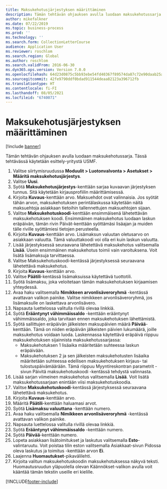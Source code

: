 ```yaml
---
title: Maksukehotusjärjestyksen määrittäminen
description: Tämän tehtävän ohjauksen avulla luodaan maksukehotussarja.
author: mikefalkner
ms.date: 07/22/2019
ms.topic: business-process
ms.prod: ''
ms.technology: ''
ms.search.form: CollectionLetterCourse
audience: Application User
ms.reviewer: roschlom
ms.search.region: Global
ms.author: roschlom
ms.search.validFrom: 2016-06-30
ms.dyn365.ops.version: Version 7.0.0
ms.openlocfilehash: 64d23d0875c5bb93ebe54fd40367f89574da87c72e90daab25a8828ec2158abb
ms.sourcegitcommit: 42fe9790ddf0bdad911544deaa82123a396712fb
ms.translationtype: HT
ms.contentlocale: fi-FI
ms.lasthandoff: 08/05/2021
ms.locfileid: "6740071"
---
```

# <a name="create-a-collection-letter-sequence"></a>Maksukehotusjärjestyksen määrittäminen

[!include [banner](../../includes/banner.md)]

Tämän tehtävän ohjauksen avulla luodaan maksukehotussarja. Tässä tehtävässä käytetään esittely-yritystä USMF.

1. Valitse siirtymisruudussa **Moduulit > Luotonvalvonta > Asetukset > Määritä maksukehotusjärjestys**.
2. Valitse **Uusi**.
3. Syötä **Maksukehotusjärjestys**-kenttään sarjaa kuvaavan järjestyksen tunnus. Sitä käytetään kirjausprofiilin määrittämisessä.
4. Kirjoita **Kuvaus**-kenttään arvo.  Maksuehdot ovat valinnaisia. Jos syötät tähän arvon, maksukehotuksen perintälaskussa käytetään näitä maksuehtoja asiakkaan tietoihin tallennettujen maksuehtojen sijaan.  
5. Valitse **Maksukehotuskoodi**-kenttään ensimmäisenä lähetettävän maksukehotuksen koodi. Ensimmäinen maksukehotus luodaan laskun eräpäivän, tämän rivin Päivät-kenttään syöttämäsi lisäajan ja muiden tälle riville syöttämiesi tietojen perusteella.  
6. Kirjoita **Kuvaus**-kenttään arvo. Lisämaksun valuutan oletusarvo on asiakkaan valuutta. Tämä valuuttakoodi voi olla eri kuin laskun valuutta.  
7. Lisää järjestyksessä seuraavana lähetettävä maksukehotus valitsemalla **Lisää**. Usein ensimmäinen maksukehotus toimii vain varoituksena. Voit lisätä lisämaksuja tarvittaessa.  
8. Valitse Maksukehotuskoodi-kentässä järjestyksessä seuraavana lähetettävä maksukehotus.
9. Kirjoita **Kuvaus**-kenttään arvo.
10. Valitse **Päätili**-kentässä lisämaksuissa käytettävä tuottotili.
11. Syötä lisämaksu, joka veloitetaan tämän maksukehotuksen kirjaamisen yhteydessä.
12. Avaa haku valitsemalla **Nimikkeen arvonlisäveroryhmä** -kentässä avattavan valikon painike. Valitse nimikkeen arvonlisäveroryhmä, jos lisämaksulle on laskettava arvonlisävero.  
13. Napsauta luettelossa valitulla rivillä olevaa linkkiä.
14. Syötä **Erääntynyt vähimmäissaldo** -kenttään erääntynyt vähimmäissaldo, joka tarvitaan ennen maksukehotuksen lähettämistä.
15. Syötä sallittujen eräpäivän jälkeisten maksupäivien määrä **Päivää**-kenttään. Tämä on niiden eräpäivän jälkeisten päivien lukumäärä, joille maksukehotus voidaan luoda. Laskennassa käytettävä eräpäivä riippuu maksukehotuksen sijainnista maksukehotussarjassa:
    - Maksukehotuksen 1 lisäaika määritetään suhteessa laskun eräpäivään.
    - Maksukehotuksen 2 ja sen jälkeisten maksukehotusten lisäaika määritetään suhteessa edellisen maksukehotuksen kirjaus- tai tulostuspäivämäärään. Tämä riippuu Myyntireskontran parametrit -sivun Päivitä maksukehotuskoodi -kentässä tehdystä valinnasta.  
16. Lisää sarjan viimeinen maksukehotus valitsemalla **Lisää**. Voit lisätä maksukehotussarjaan enintään viisi maksukehotuskoodia.  
17. Valitse **Maksukehotuskoodi**-kentässä järjestyksessä seuraavana lähetettävä maksukehotus.
18. Kirjoita **Kuvaus**-kenttään arvo.
19. Määritä **Päätili**-kenttään haluamasi arvot.
20. Syötä **Lisämaksu valuuttana** -kenttään numero.
21. Avaa haku valitsemalla **Nimikkeen arvonlisäveroryhmä** -kentässä avattavan valikon painike.
22. Napsauta luettelossa valitulla rivillä olevaa linkkiä.
23. Syötä **Erääntynyt vähimmäissaldo** -kenttään numero.
24. Syötä **Päivää**-kenttään numero.
25. Lopeta asiakkaan lisätoimitukset ja laskutus valitsemalla **Esto**-valintaruutu. Voit poistaa tilin eston valitsemalla Asiakkaat-sivun Pidossa oleva laskutus ja toimitus -kenttään arvon **Ei**.  
26. Laajenna **Huomautukset**-pikavälilehti.
27. Kirjoita valitun maksukehotuskoodin maksukehotuksessa näkyvä teksti. Huomautusruudun yläpuolella olevan Käännökset-valikon avulla voit kääntää tämän tekstin useille eri kielille.  



[!INCLUDE[footer-include](../../../includes/footer-banner.md)]